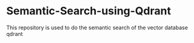 # Semantic-Search-using-Qdrant
This repository is used to do the semantic search of the vector database qdrant
